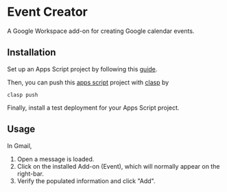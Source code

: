 # Event Creator

A Google Workspace add-on for creating Google calendar events.

## Installation

Set up an Apps Script project by following this [guide][1].

Then, you can push this [apps script][2] project with [clasp][3] by
```
clasp push
```

Finally, install a test deployment for your Apps Script project.

## Usage

In Gmail, 
1. Open a message is loaded.
2. Click on the installed Add-on (Event), which will normally appear on the
   right-bar.
3. Verify the populated information and click "Add".


[1]: https://developers.google.com/workspace/add-ons/quickstart/cats-quickstart#common.gs
[2]: https://script.google.com
[3]: https://github.com/google/clasp

